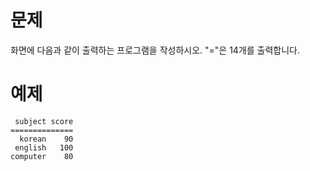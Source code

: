 # 문제
화면에 다음과 같이 출력하는 프로그램을 작성하시오.
"="은 14개를 출력합니다.

# 예제
```
 subject score
==============
  korean    90
 english   100
computer    80
```

